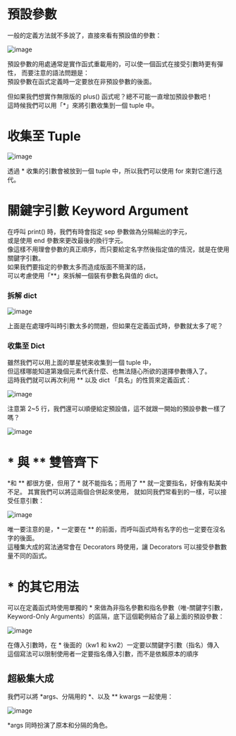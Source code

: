   # 預設參數
  一般的定義方法就不多說了，直接來看有預設值的參數：  
  
  ![image](https://user-images.githubusercontent.com/112489587/198842494-df855d83-372c-4bbe-8f66-54110a1858fa.png)

  預設參數的用處通常是實作函式重載用的，可以使一個函式在接受引數時更有彈性， 
  而要注意的語法問題是：  
  預設參數在函式定義時一定要放在非預設參數的後面。      
   
  但如果我們想實作無限版的 plus() 函式呢？總不可能一直增加預設參數吧！    
  這時候我們可以用「*」來將引數收集到一個 tuple 中。  
  
 # 收集至 Tuple  
  ![image](https://user-images.githubusercontent.com/112489587/198859882-b4928a73-67f5-4270-9e64-d1b311aa86a1.png)

  透過 * 收集的引數會被放到一個 tuple 中，所以我們可以使用 for 來對它進行迭代。
  
  
#  關鍵字引數 Keyword Argument
  在呼叫 print() 時，我們有時會指定 sep 參數做為分隔輸出的字元，  
  或是使用 end 參數來更改最後的換行字元。  
  像這樣不用理會參數的真正順序，而只要給定名字然後指定值的情況，就是在使用關鍵字引數。  
  如果我們要指定的參數太多而造成版面不簡潔的話，  
  可以考慮使用「**」來拆解一個裝有參數名與值的 dict。  
  
### 拆解 dict  
  ![image](https://user-images.githubusercontent.com/112489587/198860068-8a3e2a99-91ec-4bbc-8f45-2bebd39557c5.png)
  
  上面是在處理呼叫時引數太多的問題，但如果在定義函式時，參數就太多了呢？

### 收集至 Dict
 雖然我們可以用上面的單星號來收集到一個 tuple 中，  
 但這樣哪能知道第幾個元素代表什麼、也無法隨心所欲的選擇參數傳入了。  
 這時我們就可以再次利用 ** 以及 dict 「具名」的性質來定義函式： 

![image](https://user-images.githubusercontent.com/112489587/198860491-78547fcd-fc3c-4d9a-90a9-d028f0b96ca1.png)

注意第 2~5 行，我們還可以順便給定預設值，這不就跟一開始的預設參數一樣了嗎？

![image](https://user-images.githubusercontent.com/112489587/198860522-50e6cd00-ac6c-4b93-bd1d-333b12ab8741.png)

# * 與 ** 雙管齊下
*和 ** 都很方便，但用了 * 就不能指名；而用了 ** 就一定要指名，好像有點美中不足。
  其實我們可以將這兩個合併起來使用，
  就如同我們常看到的一樣，可以接受任意引數： 

![image](https://user-images.githubusercontent.com/112489587/198860793-94be09be-9063-4fef-aee8-c37668f77e1b.png)

唯一要注意的是，* 一定要在 ** 的前面，而呼叫函式時有名字的也一定要在沒名字的後面。  
這種集大成的寫法通常會在 Decorators 時使用，讓 Decorators 可以接受參數數量不同的函式。 

# * 的其它用法

可以在定義函式時使用單獨的 * 來做為非指名參數和指名參數（唯-關鍵字引數，Keyword-Only Arguments）的區隔，底下這個範例結合了最上面的預設參數：   

![image](https://user-images.githubusercontent.com/112489587/198861160-6f096bf2-5550-4ebc-8a61-0bcbbc7b4182.png)

在傳入引數時，在 * 後面的（kw1 和 kw2）一定要以關鍵字引數（指名）傳入    
這個寫法可以限制使用者一定要指名傳入引數，而不是依賴原本的順序 

## 超級集大成  
我們可以將 *args、分隔用的 *、以及 ** kwargs 一起使用：    

![image](https://user-images.githubusercontent.com/112489587/198861341-8fd5e98e-f7b9-4efc-82c6-a5cac9a2fbc3.png)

*args 同時扮演了原本和分隔的角色。

